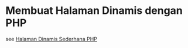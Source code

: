 # Membuat Halaman Dinamis dengan PHP
see
<a href="http://wakhidw.blogspot.com/2015/03/cara-membuat-web-dinamis-dengan-php.html" title="Halaman Dinamis Sederhana PHP">Halaman Dinamis Sederhana PHP</a>
